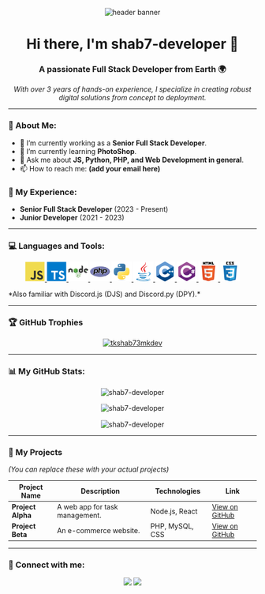 <p align="center">
  <img src="https://capsule-render.vercel.app/api?type=wave&color=auto&height=280&section=header&text=shab7-developer&fontSize=80&fontColor=fff&animation=fadeIn" alt="header banner"/>
</p>

<h1 align="center">Hi there, I'm shab7-developer 👋</h1>
<h3 align="center">A passionate Full Stack Developer from Earth 🌍</h3>

<p align="center">
  <em>With over 3 years of hands-on experience, I specialize in creating robust digital solutions from concept to deployment.</em>
</p>

---

### 📌 About Me:
- 🔭 I’m currently working as a **Senior Full Stack Developer**.
- 🌱 I’m currently learning **PhotoShop**.
- 💬 Ask me about **JS, Python, PHP, and Web Development in general**.
- 📫 How to reach me: **(add your email here)**

### 💼 My Experience:
- **Senior Full Stack Developer** (2023 - Present)
- **Junior Developer** (2021 - 2023)

---

### 💻 Languages and Tools:

<p align="center">
  <a href="https://developer.mozilla.org/en-US/docs/Web/JavaScript" target="_blank" rel="noreferrer"> <img src="https://raw.githubusercontent.com/devicons/devicon/master/icons/javascript/javascript-original.svg" alt="javascript" width="40" height="40"/> </a>
  <a href="https://www.typescriptlang.org/" target="_blank" rel="noreferrer"> <img src="https://raw.githubusercontent.com/devicons/devicon/master/icons/typescript/typescript-original.svg" alt="typescript" width="40" height="40"/> </a>
  <a href="https://nodejs.org" target="_blank" rel="noreferrer"> <img src="https://raw.githubusercontent.com/devicons/devicon/master/icons/nodejs/nodejs-original-wordmark.svg" alt="nodejs" width="40" height="40"/> </a>
  <a href="https://www.php.net" target="_blank" rel="noreferrer"> <img src="https://raw.githubusercontent.com/devicons/devicon/master/icons/php/php-original.svg" alt="php" width="40" height="40"/> </a>
  <a href="https://www.python.org" target="_blank" rel="noreferrer"> <img src="https://raw.githubusercontent.com/devicons/devicon/master/icons/python/python-original.svg" alt="python" width="40" height="40"/> </a>
  <a href="https://www.java.com" target="_blank" rel="noreferrer"> <img src="https://raw.githubusercontent.com/devicons/devicon/master/icons/java/java-original.svg" alt="java" width="40" height="40"/> </a>
  <a href="https://www.cplusplus.com/" target="_blank" rel="noreferrer"> <img src="https://raw.githubusercontent.com/devicons/devicon/master/icons/cplusplus/cplusplus-original.svg" alt="cplusplus" width="40" height="40"/> </a>
  <a href="https://docs.microsoft.com/en-us/dotnet/csharp/" target="_blank" rel="noreferrer"> <img src="https://raw.githubusercontent.com/devicons/devicon/master/icons/csharp/csharp-original.svg" alt="csharp" width="40" height="40"/> </a>
  <a href="https://www.w3.org/html/" target="_blank" rel="noreferrer"> <img src="https://raw.githubusercontent.com/devicons/devicon/master/icons/html5/html5-original-wordmark.svg" alt="html5" width="40" height="40"/> </a>
  <a href="https://www.w3schools.com/css/" target="_blank" rel="noreferrer"> <img src="https://raw.githubusercontent.com/devicons/devicon/master/icons/css3/css3-original-wordmark.svg" alt="css3" width="40" height="40"/> </a>
</p>
*Also familiar with Discord.js (DJS) and Discord.py (DPY).*

---

### 🏆 GitHub Trophies
<p align="center">
  <a href="https://github.com/ryo-ma/github-profile-trophy">
    <img src="https://github-profile-trophy.vercel.app/?username=tkshab73mkdev&theme=radical&row=1&column=7" alt="tkshab73mkdev"/>
  </a>
</p>

---

### 📊 My GitHub Stats:
<p align="center">
  <img align="center" src="https://github-readme-stats.vercel.app/api/top-langs?username=shab7-developer&show_icons=true&locale=en&layout=compact&theme=radical" alt="shab7-developer" />
</p>
<p align="center">
  <img align="center" src="https://github-readme-stats.vercel.app/api?username=shab7-developer&show_icons=true&locale=en&theme=radical" alt="shab7-developer" />
</p>
<p align="center">
  <img align="center" src="https://github-readme-streak-stats.herokuapp.com/?user=shab7-developer&theme=radical" alt="shab7-developer" />
</p>

---

### 📂 My Projects
_(You can replace these with your actual projects)_

| Project Name | Description | Technologies | Link |
|---|---|---|---|
| **Project Alpha** | A web app for task management. | Node.js, React | [View on GitHub](https://github.com) |
| **Project Beta** | An e-commerce website. | PHP, MySQL, CSS | [View on GitHub](https://github.com) |

---

### 🤝 Connect with me:
<p align="center">
  <!-- Add your social media links here -->
  <a href="https://twitter.com/YOUR_USERNAME" target="_blank"><img src="https://img.shields.io/badge/Twitter-1DA1F2?style=for-the-badge&logo=twitter&logoColor=white" /></a>
  <a href="https://www.linkedin.com/in/YOUR_USERNAME/" target="_blank"><img src="https://img.shields.io/badge/LinkedIn-0077B5?style=for-the-badge&logo=linkedin&logoColor=white" /></a>
</p>
